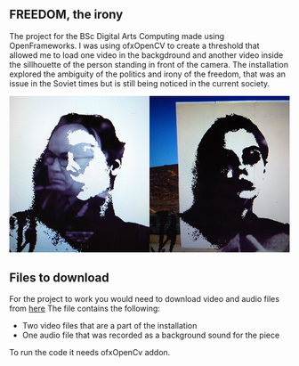 ## FREEDOM, the irony

The project for the BSc Digital Arts Computing made using OpenFrameworks.
I was using ofxOpenCV to create a threshold that allowed me to load one video in the backgdround and another video inside the sillhouette of the person standing in front of the camera. 
The installation explored the ambiguity of the politics and irony of the freedom, that was an issue in the Soviet times but is still being noticed in the current society.

![exampleImage](git.jpg)


## Files to download

For the project to work you would need to download video and audio files from [here](https://www.dropbox.com/home/files_for_the_installation)
The file contains the following:
* Two video files that are a part of the installation
* One audio file that was recorded as a background sound for the piece

To run the code it needs ofxOpenCv addon.
